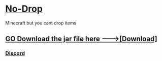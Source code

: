 # [No-Drop](https://github.com/Noobplayer77777/No-Drop)
Minecraft but you cant drop items



## [GO Download the jar file here --->[Download]](https://github.com/Noobplayer77777/No-Drop/releases)

### [Discord](https://discord.gg/URWadHd2xq)

